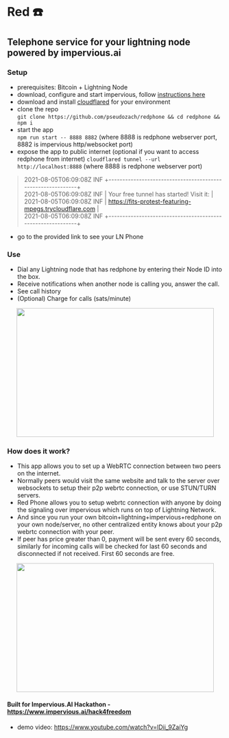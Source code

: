 # Red ☎️

## Telephone service for your lightning node powered by impervious.ai

### Setup
* prerequisites: Bitcoin + Lightning Node
* download, configure and start impervious, follow [instructions here](https://docs.impervious.ai/#downloading-the-impervious-daemon)
* download and install [cloudflared](https://developers.cloudflare.com/cloudflare-one/connections/connect-apps/install-and-setup/installation#linux) for your environment 
* clone the repo  
```git clone https://github.com/pseudozach/redphone && cd redphone && npm i```
* start the app  
`npm run start -- 8888 8882` (where 8888 is redphone webserver port, 8882 is impervious http/websocket port)
* expose the app to public internet (optional if you want to access redphone from internet)
`cloudflared tunnel --url http://localhost:8888` (where 8888 is redphone webserver port)
> 2021-08-05T06:09:08Z INF +------------------------------------------------------------+  
> 2021-08-05T06:09:08Z INF |  Your free tunnel has started! Visit it:                   |  
> 2021-08-05T06:09:08Z INF |    https://fits-protest-featuring-mpegs.trycloudflare.com  |  
> 2021-08-05T06:09:08Z INF +------------------------------------------------------------+
* go to the provided link to see your LN Phone

### Use
* Dial any Lightning node that has redphone by entering their Node ID into the box.
* Receive notifications when another node is calling you, answer the call.
* See call history
* (Optional) Charge for calls (sats/minute)

<p align="center">
  <img width="460" height="300" src="https://raw.githubusercontent.com/pseudozach/redphone/main/demo.gif">
</p>

### How does it work?
* This app allows you to set up a WebRTC connection between two peers on the internet. 
* Normally peers would visit the same website and talk to the server over websockets to setup their p2p webrtc connection, or use STUN/TURN servers. 
* Red Phone allows you to setup webrtc connection with anyone by doing the signaling over impervious which runs on top of Lightning Network.
* And since you run your own bitcoin+lightning+impervious+redphone on your own node/server, no other centralized entity knows about your p2p webrtc connection with your peer.
* If peer has price greater than 0, payment will be sent every 60 seconds, similarly for incoming calls will be checked for last 60 seconds and disconnected if not received. First 60 seconds are free.

<p align="center">
  <img width="460" height="300" src="https://raw.githubusercontent.com/pseudozach/redphone/main/notes.png">
</p>

#### Built for Impervious.AI Hackathon - https://www.impervious.ai/hack4freedom
* demo video: https://www.youtube.com/watch?v=lDii_9ZaiYg
